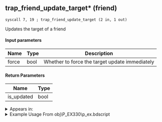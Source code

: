 ## trap_friend_update_target* (friend)

`syscall 7, 19 ; trap_friend_update_target (2 in, 1 out)`

Updates the target of a friend

#### Input parameters
| Name | Type | Description
|------|------|------------
| force   | bool   | Whether to force the target update immediately


#### Return Parameters
| Name | Type
|------|-----
| is_updated   | bool   


<details>
	<summary>Appears in:</summary>
| filename | Entity (obj)
|----------|-------------
| obj\P_EX330\p_ex.bdscript       | ((P) Peter Pan)          
| obj\P_LK020\p_lk.bdscript       | ((P) Donald (LK))          

</details>

<details>
	<summary>Example Usage From obj\P_EX330\p_ex.bdscript</summary>
```
L6099:
 popToSp 0
 pushFromFSp 0
 pushImm 1
 syscall 7, 19 ; trap_friend_update_target (2 in, 1 out)
 drop 
 pushFromFSp 0
 syscall 2, 23 ; trap_btlobj_target (1 in, 1 out)
 syscall 1, 140 ; trap_target_is_exist (1 in, 1 out)
 jz L6141
 pushFromFSp 0
 syscall 2, 23 ; trap_btlobj_target (1 in, 1 out)
 gosub 4, L928
 memcpyToSp 16, 16
 pushFromPSp 16
 syscall 1, 147 ; trap_obj_pos (1 in, 1 out)
 memcpyToSp 16, 32
 pushFromPSp 32
 syscall 6, 9 ; trap_target_dist (2 in, 1 out)
 popToSpVal 40
 jmp L6141
```
</details>

